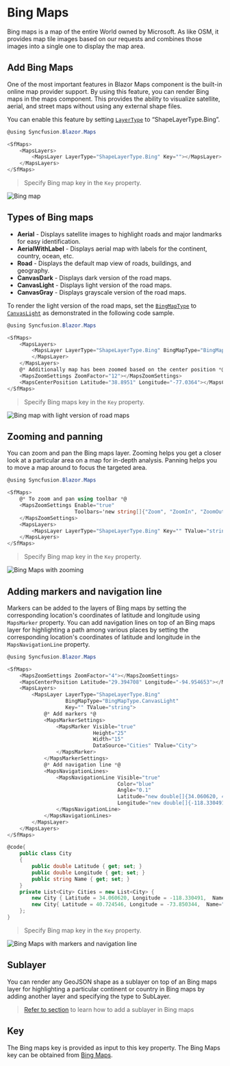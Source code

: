 # Bing Maps

Bing maps is a map of the entire World owned by Microsoft. As like OSM, it provides map tile images based on our requests and combines those images into a single one to display the map area.

## Add Bing Maps

One of the most important features in Blazor Maps component is the built-in online map provider support. By using this feature, you can render Bing maps in the maps component. This provides the ability to visualize satellite, aerial, and street maps without using any external shape files.

You can enable this feature by setting [`LayerType`](https://help.syncfusion.com/cr/aspnetcore-blazor/Syncfusion.Blazor.Maps.ShapeLayerType.html) to “ShapeLayerType.Bing”.

```csharp
@using Syncfusion.Blazor.Maps

<SfMaps>
    <MapsLayers>
        <MapsLayer LayerType="ShapeLayerType.Bing" Key=""></MapsLayer>
    </MapsLayers>
</SfMaps>
```

> Specify Bing map key in the `Key` property.

![Bing map](../images/MapProviders/Bing-map.png)

## Types of Bing maps

* **Aerial** - Displays satellite images to highlight roads and major landmarks for easy identification.
* **AerialWithLabel** - Displays aerial map with labels for the continent, country, ocean, etc.
* **Road** - Displays the default map view of roads, buildings, and geography.
* **CanvasDark** - Displays dark version of the road maps.
* **CanvasLight** - Displays light version of the road maps.
* **CanvasGray** - Displays grayscale version of the road maps.

To render the light version of the road maps, set the [`BingMapType`](https://help.syncfusion.com/cr/blazor/Syncfusion.Blazor.Maps.MapsLayer.html#Syncfusion_Blazor_Maps_MapsLayer_BingMapType) to [`CanvasLight`](https://help.syncfusion.com/cr/aspnetcore-blazor/Syncfusion.Blazor.Maps.BingMapType.html) as demonstrated in the following code sample.

```csharp
@using Syncfusion.Blazor.Maps

<SfMaps>
    <MapsLayers>
        <MapsLayer LayerType="ShapeLayerType.Bing" BingMapType="BingMapType.CanvasLight" Key="" TValue="string">
        </MapsLayer>
    </MapsLayers>
    @* Additionally map has been zoomed based on the center position *@
    <MapsZoomSettings ZoomFactor="12"></MapsZoomSettings>
    <MapsCenterPosition Latitude="38.8951" Longitude="-77.0364"></MapsCenterPosition>
</SfMaps>
```

> Specify Bing maps key in the `Key` property.

![Bing map with light version of road maps](../images/MapProviders/Bing-map-with-canvas.png)

## Zooming and panning

You can zoom and pan the Bing maps layer. Zooming helps you get a closer look at a particular area on a map for in-depth analysis. Panning helps you to move a map around to focus the targeted area.

```csharp
@using Syncfusion.Blazor.Maps

<SfMaps>
    @* To zoom and pan using toolbar *@
    <MapsZoomSettings Enable="true"
                      Toolbars='new string[]{"Zoom", "ZoomIn", "ZoomOut", "Pan", "Reset" }'>
    </MapsZoomSettings>
    <MapsLayers>
        <MapsLayer LayerType="ShapeLayerType.Bing" Key="" TValue="string"></MapsLayer>
    </MapsLayers>
</SfMaps>
```

> Specify Bing map key in the `Key` property.

![Bing Maps with zooming](../images/MapProviders/osm-zooming.gif)

## Adding markers and navigation line

Markers can be added to the layers of Bing maps by setting the corresponding location's coordinates of latitude and longitude using `MapsMarker` property. You can add navigation lines on top of an Bing maps layer for highlighting a path among various places by setting the corresponding location's coordinates of latitude and longitude in the `MapsNavigationLine` property.

```csharp
@using Syncfusion.Blazor.Maps

<SfMaps>
    <MapsZoomSettings ZoomFactor="4"></MapsZoomSettings>
    <MapsCenterPosition Latitude="29.394708" Longitude="-94.954653"></MapsCenterPosition>
    <MapsLayers>
        <MapsLayer LayerType="ShapeLayerType.Bing"
                   BingMapType="BingMapType.CanvasLight"
                   Key="" TValue="string">
            @* Add markers *@
            <MapsMarkerSettings>
                <MapsMarker Visible="true"
                            Height="25"
                            Width="15"
                            DataSource="Cities" TValue="City">
                </MapsMarker>
            </MapsMarkerSettings>
            @* Add navigation line *@
            <MapsNavigationLines>
                <MapsNavigationLine Visible="true"
                                    Color="blue"
                                    Angle="0.1"
                                    Latitude="new double[]{34.060620, 40.724546}"
                                    Longitude="new double[]{-118.330491,-73.850344}">
                </MapsNavigationLine>
            </MapsNavigationLines>
        </MapsLayer>
    </MapsLayers>
</SfMaps>

@code{
    public class City
    {
        public double Latitude { get; set; }
        public double Longitude { get; set; }
        public string Name { get; set; }
    }
    private List<City> Cities = new List<City> {
        new City { Latitude = 34.060620, Longitude = -118.330491,  Name="California" },
        new City{ Latitude = 40.724546, Longitude = -73.850344,  Name="New York"}
    };
}
```

> Specify Bing map key in the `Key` property.

![Bing Maps with markers and navigation line](../images/MapProviders/bing-marker-and-line.png)

## Sublayer

You can render any GeoJSON shape as a sublayer on top of an Bing maps layer for highlighting a particular continent or country in Bing maps by adding another layer and specifying the type to SubLayer.

> [Refer to section](../how-to/display-geometry-shapes-in-bing-maps) to learn how to add a sublayer in Bing maps

## Key

The Bing maps key is provided as input to this key property. The Bing Maps key can be obtained from [Bing Maps](http://www.microsoft.com/maps/create-a-bing-maps-key.aspx).
